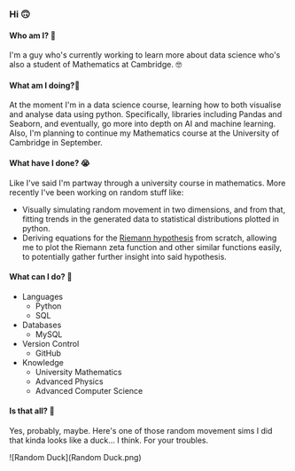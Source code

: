 ### Hi 🙃

#### Who am I? 🥸
I'm a guy who's currently working to learn more about data science who's also a student of Mathematics at Cambridge. 🤓

#### What am I doing?🤔
At the moment I'm in a data science course, learning how to both visualise and analyse data using python. Specifically, libraries including Pandas and Seaborn, and eventually, go more into depth on AI and machine learning. Also, I'm planning to continue my Mathematics course at the University of Cambridge in September.

#### What have I done? 😭
Like I've said I'm partway through a university course in mathematics. More recently I've been working on random stuff like:
* Visually simulating random movement in two dimensions, and from that, fitting trends in the generated data to statistical distributions plotted in python.
* Deriving equations for the [Riemann hypothesis](https://en.wikipedia.org/wiki/Riemann_hypothesis) from scratch, allowing me to plot the Riemann zeta function and other similar functions easily, to potentially gather further insight into said hypothesis.

#### What can I do? 🥴
* Languages
  * Python
  * SQL
* Databases
  * MySQL
* Version Control
  * GitHub
* Knowledge
  * University Mathematics
  * Advanced Physics
  * Advanced Computer Science

#### Is that all? 🤨
Yes, probably, maybe.
Here's one of those random movement sims I did that kinda looks like a duck... I think. For your troubles.

![Random Duck](Random Duck.png)
<!--
**KAWMMIII/KAWMMIII** is a ✨ _special_ ✨ repository because its `README.md` (this file) appears on your GitHub profile.

Here are some ideas to get you started:

- 🔭 I’m currently working on ...
- 🌱 I’m currently learning ...
- 👯 I’m looking to collaborate on ...
- 🤔 I’m looking for help with ...
- 💬 Ask me about ...
- 📫 How to reach me: ...
- 😄 Pronouns: ...
- ⚡ Fun fact: ...
-->
